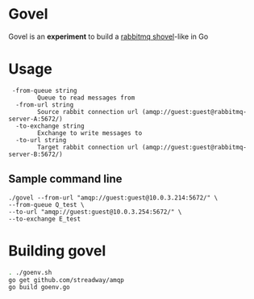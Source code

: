 # Govel

Govel is an **experiment** to build a [rabbitmq shovel](https://www.rabbitmq.com/shovel.html)-like in Go


# Usage

```
 -from-queue string
    	Queue to read messages from
  -from-url string
    	Source rabbit connection url (amqp://guest:guest@rabbitmq-server-A:5672/)
  -to-exchange string
    	Exchange to write messages to
  -to-url string
    	Target rabbit connection url (amqp://guest:guest@rabbitmq-server-B:5672/)
```

## Sample command line

```
./govel --from-url "amqp://guest:guest@10.0.3.214:5672/" \
--from-queue Q_test \
--to-url "amqp://guest:guest@10.0.3.254:5672/" \
--to-exchange E_test
```

# Building govel


```bash
. ./goenv.sh
go get github.com/streadway/amqp
go build goenv.go
```

